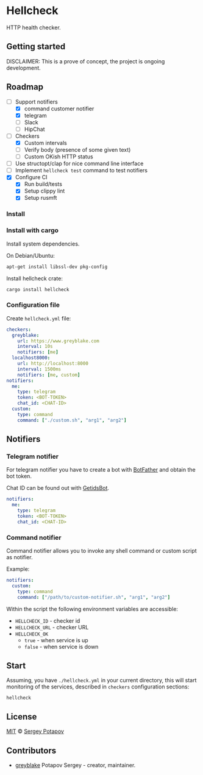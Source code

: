 # Hellcheck

HTTP health checker.

## Getting started

DISCLAIMER: This is a prove of concept, the project is ongoing development.

## Roadmap

* [ ] Support notifiers
  * [x] command customer notifier
  * [x] telegram
  * [ ] Slack
  * [ ] HipChat
* [ ] Checkers
  * [x] Custom intervals
  * [ ] Verify body (presence of some given text)
  * [ ] Custom OKish HTTP status
* [ ] Use structopt/clap for nice command line interface
* [ ] Implement `hellcheck test` command to test notifiers
* [x] Configure CI
  * [x] Run build/tests
  * [x] Setup clippy lint
  * [x] Setup rusmft

### Install

### Install with cargo

Install system dependencies.

On Debian/Ubuntu:

```sh
apt-get install libssl-dev pkg-config
```

Install hellcheck crate:

```sh
cargo install hellcheck
```

### Configuration file

Create `hellcheck.yml` file:

```yaml
checkers:
  greyblake:
    url: https://www.greyblake.com
    interval: 10s
    notifiers: [me]
  localhost8000:
    url: http://localhost:8000
    interval: 1500ms
    notifiers: [me, custom]
notifiers:
  me:
    type: telegram
    token: <BOT-TOKEN>
    chat_id: <CHAT-ID>
  custom:
    type: command
    command: ["./custom.sh", "arg1", "arg2"]
```

## Notifiers

### Telegram notifier

For telegram notifier you have to create a bot with [BotFather](https://telegram.me/BotFather) and
obtain the bot token.

Chat ID can be found out with [GetidsBot](https://telegram.me/getidsbot).

```yaml
notifiers:
  me:
    type: telegram
    token: <BOT-TOKEN>
    chat_id: <CHAT-ID>
```

### Command notifier

Command notifier allows you to invoke any shell command or custom script as notifier.

Example:

```yaml
notifiers:
  custom:
    type: command
    command: ["/path/to/custom-notifier.sh", "arg1", "arg2"]
```

Within the script the following environment variables are accessible:

* `HELLCHECK_ID` - checker id
* `HELLCHECK_URL` - checker URL
* `HELLCHECK_OK`
  * `true` - when service is up
  * `false` - when service is down


## Start

Assuming, you have `./hellcheck.yml` in your current directory, this will start monitoring of the services,
described in `checkers` configuration sections:

```
hellcheck
```

## License

[MIT](https://github.com/greyblake/whatlang-rs/blob/master/LICENSE) © [Sergey Potapov](http://greyblake.com/)

## Contributors

- [greyblake](https://github.com/greyblake) Potapov Sergey - creator, maintainer.
